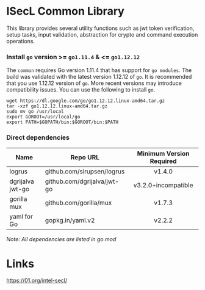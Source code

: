 # ISecL Common Library

This library provides several utility functions such as jwt token verification, setup tasks, input validation, abstraction for crypto and command execution operations.

### Install `go` version >= `go1.11.4` & <= `go1.12.12`
The `common` requires Go version 1.11.4 that has support for `go modules`. The build was validated with the latest version 1.12.12 of `go`. It is recommended that you use 1.12.12 version of `go`. More recent versions may introduce compatibility issues. You can use the following to install `go`.
```shell
wget https://dl.google.com/go/go1.12.12.linux-amd64.tar.gz
tar -xzf go1.12.12.linux-amd64.tar.gz
sudo mv go /usr/local
export GOROOT=/usr/local/go
export PATH=$GOPATH/bin:$GOROOT/bin:$PATH
```

### Direct dependencies

| Name                  | Repo URL                        | Minimum Version Required              |
| ----------------------| --------------------------------| :------------------------------------:|
| logrus                | github.com/sirupsen/logrus      | v1.4.0                                |
| dgrijalva jwt-go      | github.com/dgrijalva/jwt-go     | v3.2.0+incompatible                   |
| gorilla mux           | github.com/gorilla/mux          | v1.7.3  				  |
| yaml for Go           | gopkg.in/yaml.v2                | v2.2.2                                |

*Note: All dependencies are listed in go.mod*

# Links
https://01.org/intel-secl/

